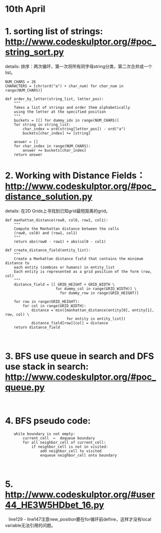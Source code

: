 # 10th April

# 1. sorting list of strings: http://www.codeskulptor.org/#poc_string_sort.py
details:
排序：两次循环，第一次将所有同字母string分类，第二次合并成一个list。


    NUM_CHARS = 26
    CHARACTERS = [chr(ord("a") + char_num) for char_num in range(NUM_CHARS)] 

    def order_by_letter(string_list, letter_pos):
        """
        Takes a list of strings and order them alphabetically 
        using the letter at the specified position
        """
        buckets = [[] for dummy_idx in range(NUM_CHARS)]
        for string in string_list:
            char_index = ord(string[letter_pos]) - ord("a")
            buckets[char_index] += [string]
        
        answer = []
        for char_index in range(NUM_CHARS):
            answer += buckets[char_index]
        return answer

# 2. Working with Distance Fields： http://www.codeskulptor.org/#poc_distance_solution.py
details:
在2D Grids上寻找到已知grid最短距离的grid。
 
 
    def manhattan_distance(row0, col0, row1, col1):
        """
        Compute the Manhattan distance between the cells
        (row0, col0) and (row1, col1)
        """
        return abs(row0 - row1) + abs(col0 - col1)
        
    def create_distance_field(entity_list):
        """
        Create a Manhattan distance field that contains the minimum distance to 
        each entity (zombies or humans) in entity_list
        Each entity is represented as a grid position of the form (row, col) 
        """
        distance_field = [[ GRID_HEIGHT + GRID_WIDTH \
                           for dummy_col in range(GRID_WIDTH)] \
                             for dummy_row in range(GRID_HEIGHT)]
        
        for row in range(GRID_HEIGHT):
            for col in range(GRID_WIDTH):
                distance = min([manhattan_distance(entity[0], entity[1], row, col) \
                                for entity in entity_list])
                distance_field[row][col] = distance
        return distance_field
        
# 3. BFS use queue in search and DFS use stack in search: http://www.codeskulptor.org/#poc_queue.py
   
# 4. BFS pseudo code:

        while boundary is not empty:
            current_cell  ←  dequeue boundary
            for all neighbor_cell of current_cell:
                if neighbor_cell is not in visited:
                    add neighbor_cell to visited
                    enqueue neighbor_cell onto boundary
            
# 5. http://www.codeskulptor.org/#user44_HE3W5HDbet_16.py
    line129 - line147注意new_position要在for循环前define，这样才没有local variable无法引用的问题。
